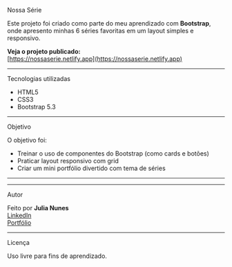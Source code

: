  Nossa Série

Este projeto foi criado como parte do meu aprendizado com **Bootstrap**, onde apresento minhas 6 séries favoritas em um layout simples e responsivo.

 **Veja o projeto publicado:**  
 [https://nossaserie.netlify.app](https://nossaserie.netlify.app)

---

Tecnologias utilizadas

- HTML5
- CSS3
- Bootstrap 5.3

---

 Objetivo

O objetivo foi:
- Treinar o uso de componentes do Bootstrap (como cards e botões)
- Praticar layout responsivo com grid
- Criar um mini portfólio divertido com tema de séries

---

---

 Autor

Feito por **Julia Nunes**  
[LinkedIn](https://www.linkedin.com/in/julia-vieira-nuness/)  
[Portfólio](https://portifoliojulianunes.netlify.app/)

---

 Licença

Uso livre para fins de aprendizado.

